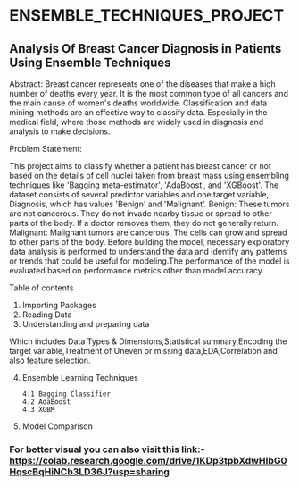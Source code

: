 # ENSEMBLE_TECHNIQUES_PROJECT
## Analysis Of Breast Cancer Diagnosis in Patients Using Ensemble Techniques

Abstract:
Breast cancer represents one of the diseases that make a high number of deaths every year. It is the most common type of all cancers and the main cause of women's deaths worldwide. Classification and data mining methods are an effective way to classify data. Especially in the medical field, where those methods are widely used in diagnosis and analysis to make decisions.

Problem Statement:

This project aims to classify whether a patient has breast cancer or not based on the details of cell nuclei taken from breast mass using ensembling techniques like 'Bagging meta-estimator', 'AdaBoost', and 'XGBoost'. The dataset consists of several predictor variables and one target variable, Diagnosis, which has values 'Benign' and 'Malignant'.
Benign: These tumors are not cancerous. They do not invade nearby tissue or spread to other parts of the body. If a doctor removes them, they do not generally return.
Malignant: Malignant tumors are cancerous. The cells can grow and spread to other parts of the body.
Before building the model, necessary exploratory data analysis is performed to understand the data and identify any patterns or trends that could be useful for modeling.The performance of the model is evaluated based on performance metrics other than model accuracy.

Table of contents

1. Importing Packages
2. Reading Data
3. Understanding and preparing data

Which includes Data Types & Dimensions,Statistical summary,Encoding the target variable,Treatment of Uneven or missing data,EDA,Correlation and also feature selection.
       
4. Ensemble Learning Techniques
       
       4.1 Bagging Classifier
       4.2 AdaBoost
       4.3 XGBM 
5. Model Comparison

### For better visual you can also visit this link:-https://colab.research.google.com/drive/1KDp3tpbXdwHIbG0HqscBqHiNCb3LD36J?usp=sharing
